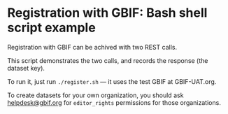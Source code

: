 # Registration with GBIF: Bash shell script example

Registration with GBIF can be achived with two REST calls.

This script demonstrates the two calls, and records the response (the dataset key).

To run it, just run `./register.sh` — it uses the test GBIF at GBIF-UAT.org.

To create datasets for your own organization, you should ask helpdesk@gbif.org for `editor_rights` permissions for those organizations.
